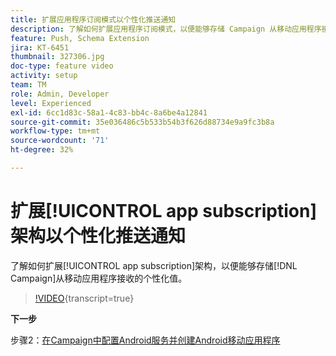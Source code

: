 ```yaml
---
title: 扩展应用程序订阅模式以个性化推送通知
description: 了解如何扩展应用程序订阅模式，以便能够存储 Campaign 从移动应用程序接收到的个性化值。
feature: Push, Schema Extension
jira: KT-6451
thumbnail: 327306.jpg
doc-type: feature video
activity: setup
team: TM
role: Admin, Developer
level: Experienced
exl-id: 6cc1d83c-58a1-4c83-bb4c-8a6be4a12841
source-git-commit: 35e036486c5b533b54b3f626d88734e9a9fc3b8a
workflow-type: tm+mt
source-wordcount: '71'
ht-degree: 32%

---
```


# 扩展[!UICONTROL app subscription]架构以个性化推送通知

了解如何扩展[!UICONTROL app subscription]架构，以便能够存储[!DNL Campaign]从移动应用程序接收的个性化值。

>[!VIDEO](https://video.tv.adobe.com/v/3445562?quality=12&learn=on&captions=chi_hans){transcript=true}

**下一步**

步骤2：[在Campaign中配置Android服务并创建Android移动应用程序](/help/tutorial-getting-started-with-push-notifications-for-android/configuring-an-android-service-in-campaign.md)

